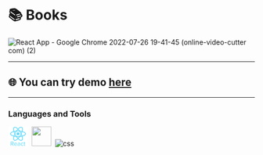 # :books: Books

![React App - Google Chrome 2022-07-26 19-41-45 (online-video-cutter com) (2)](https://user-images.githubusercontent.com/73027259/181065394-6fe57b85-f3d2-4ed9-ac6f-ba216972dc74.gif)

***

## 🌐 You can try demo <a href='https://books-red.vercel.app/' target="_blank"/>here</a>

***

###  Languages and Tools
<div>
  <img src="https://github.com/devicons/devicon/blob/master/icons/react/react-original-wordmark.svg" title="React" alt="React" width="40" height="40"/>&nbsp;
  <img src="https://cdn.jsdelivr.net/gh/devicons/devicon/icons/javascript/javascript-original.svg" width="40" height="40"/>&nbsp
  <img src="https://cdn.jsdelivr.net/gh/devicons/devicon/icons/css3/css3-original.svg" title="css" alt="css" width="40" height="40"/>&nbsp;
</div>

